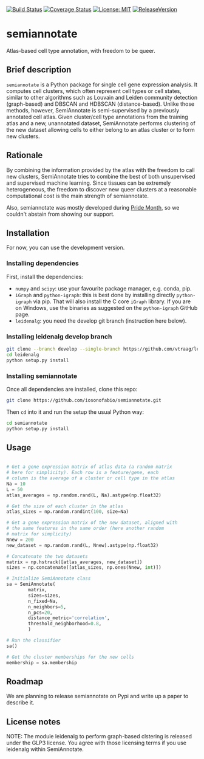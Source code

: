 [![Build Status](https://travis-ci.org/iosonofabio/semiannotate.svg?branch=master)](https://travis-ci.org/iosonofabio/semiannotate)
[![Coverage Status](https://coveralls.io/repos/github/iosonofabio/semiannotate/badge.svg?branch=master)](https://coveralls.io/github/iosonofabio/semiannotate?branch=master)
[![License: MIT](https://img.shields.io/badge/license-MIT-brightgreen.svg)](https://opensource.org/licenses/MIT)
[![ReleaseVersion](https://img.shields.io/pypi/v/semiannotate.svg)](https://pypi.org/project/semiannotate/)
<!--
[![Documentation Status](https://readthedocs.org/projects/semiannotate/badge/?version=master)](https://semiannotate.readthedocs.io/en/master)
-->

# semiannotate
Atlas-based cell type annotation, with freedom to be queer.

## Brief description
`semiannotate` is a Python package for single cell gene expression analysis. It computes cell clusters, which often represent cell types or cell states, similar to other
algorithms such as Louvain and Leiden community detection (graph-based) and DBSCAN and HDBSCAN (distance-based). Unlike those methods, however, SemiAnnotate is
semi-supervised by a previously annotated cell atlas. Given cluster/cell type annotations from the training atlas and a new, unannotated dataset, SemiAnnotate
performs clustering of the new dataset allowing cells to either belong to an atlas cluster or to form new clusters.

## Rationale
By combining the information provided by the atlas with the freedom to call new clusters, SemiAnnotate tries to combine the best of both unsupervised and
supervised machine learning. Since tissues can be extremely heterogeneous, the freedom to discover new queer clusters at a reasonable computational cost
is the main strength of semiannotate.

Also, semiannotate was mostly developed during [Pride Month](https://en.wikipedia.org/wiki/Gay_pride), so we couldn't abstain from showing our support.

## Installation
For now, you can use the development version.

### Installing dependencies
First, install the dependencies:
- `numpy` and `scipy`: use your favourite package manager, e.g. conda, pip.
- `iGraph` and `python-igraph`: this is best done by installing directly `python-igraph` via pip. That will also install the C core `iGraph` library. If you are on Windows, use the binaries as suggested on the `python-igraph` GitHub page.
- `leidenalg`: you need the develop git branch (instruction here below).

### Installing leidenalg develop branch
```bash
git clone --branch develop --single-branch https://github.com/vtraag/leidenalg.git
cd leidenalg
python setup.py install
```

### Installing semiannotate
Once all dependencies are installed, clone this repo:
```bash
git clone https://github.com/iosonofabio/semiannotate.git
```
Then `cd` into it and run the setup the usual Python way:
```bash
cd semiannotate
python setup.py install
```

## Usage
```python

# Get a gene expression matrix of atlas data (a random matrix
# here for simplicity). Each row is a feature/gene, each
# column is the average of a cluster or cell type in the atlas
Na = 10
L = 50
atlas_averages = np.random.rand(L, Na).astype(np.float32)

# Get the size of each cluster in the atlas
atlas_sizes = np.random.randint(100, size=Na)

# Get a gene expression matrix of the new dataset, aligned with
# the same features in the same order (here another random
# matrix for simplicity)
Nnew = 200
new_dataset = np.random.rand(L, Nnew).astype(np.float32)

# Concatenate the two datasets
matrix = np.hstrack([atlas_averages, new_dataset])
sizes = np.concatenate([atlas_sizes, np.ones(Nnew, int)])

# Initialize SemiAnnotate class
sa = SemiAnnotate(
        matrix,
        sizes=sizes,
        n_fixed=Na,
        n_neighbors=5,
        n_pcs=20,
        distance_metric='correlation',
        threshold_neighborhood=0.8,
        )

# Run the classifier
sa()

# Get the cluster memberships for the new cells
membership = sa.membership
```

## Roadmap
We are planning to release semiannotate on Pypi and write up a paper
to describe it.

## License notes
NOTE: The module leidenalg to perform graph-based clstering is released
under the GLP3 license. You agree with those licensing terms if you use
leidenalg within SemiAnnotate.
